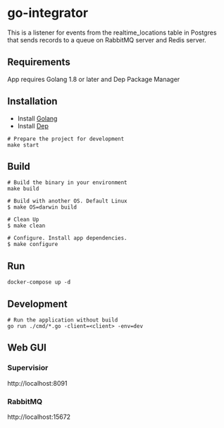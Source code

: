 # go-integrator
This is a listener for events from the realtime_locations table in Postgres that sends records to a queue on RabbitMQ server and Redis server.

## Requirements
App requires Golang 1.8 or later and Dep Package Manager

## Installation
- Install [Golang](https://golang.org/doc/install)
- Install [Dep](https://github.com/golang/dep)

```
# Prepare the project for development
make start
```

## Build
```
# Build the binary in your environment
make build

# Build with another OS. Default Linux
$ make OS=darwin build

# Clean Up
$ make clean

# Configure. Install app dependencies.
$ make configure
```

## Run
```
docker-compose up -d
```

## Development
```
# Run the application without build
go run ./cmd/*.go -client=<client> -env=dev
```

## Web GUI
### Supervisior
http://localhost:8091
### RabbitMQ
http://localhost:15672